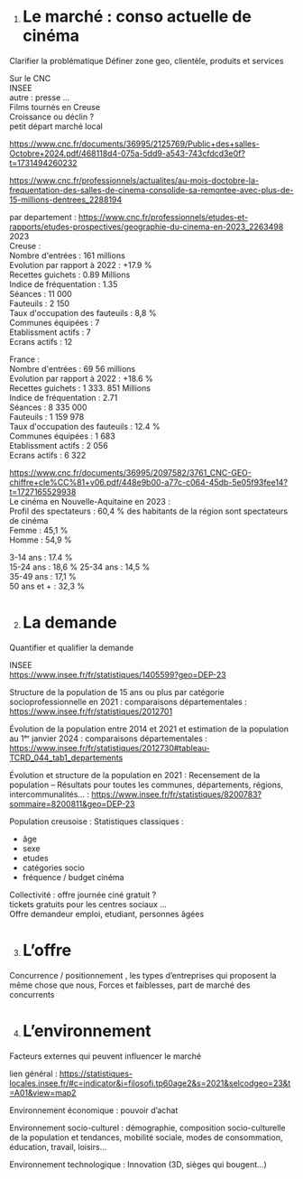 1. # Le marché : conso actuelle de cinéma
Clarifier la problématique
Définer zone geo, clientèle, produits et services

Sur le CNC  
INSEE  
autre : presse …  
Films tournés en Creuse  
Croissance ou déclin ?   
petit départ marché local

https://www.cnc.fr/documents/36995/2125769/Public+des+salles-Octobre+2024.pdf/468118d4-075a-5dd9-a543-743cfdcd3e0f?t=1731494260232

https://www.cnc.fr/professionnels/actualites/au-mois-doctobre-la-frequentation-des-salles-de-cinema-consolide-sa-remontee-avec-plus-de-15-millions-dentrees_2288194

par departement : https://www.cnc.fr/professionnels/etudes-et-rapports/etudes-prospectives/geographie-du-cinema-en-2023_2263498
2023  
Creuse :   
Nombre d'entrées : 161 millions  
Evolution par rapport à 2022 : +17.9 %  
Recettes guichets : 0.89 Millions  
Indice de fréquentation : 1.35  
Séances : 11 000  
Fauteuils : 2 150  
Taux d'occupation des fauteuils : 8,8 %  
Communes équipées : 7  
Etablissment actifs : 7  
Ecrans actifs : 12  

France :  
Nombre d'entrées : 69 56 millions   
Evolution par rapport à 2022 : +18.6 %  
Recettes guichets : 1 333. 851 Millions  
Indice de fréquentation : 2.71  
Séances : 8 335 000  
Fauteuils : 1 159 978  
Taux d'occupation des fauteuils : 12.4 %  
Communes équipées : 1 683  
Etablissment actifs : 2 056  
Ecrans actifs : 6 322  

https://www.cnc.fr/documents/36995/2097582/3761_CNC-GEO-chiffre+cle%CC%81+v06.pdf/448e9b00-a77c-c064-45db-5e05f93fee14?t=1727165529938  
Le cinéma en Nouvelle-Aquitaine en 2023 :   
Profil des spectateurs : 60,4 % des habitants de la région sont spectateurs de cinéma   
Femme : 45,1 %  
Homme : 54,9 %  

3-14 ans : 17.4 %  
15-24 ans : 18,6 % 
25-34 ans : 14,5 %  
35-49 ans : 17,1 %  
50 ans et + : 32,3 %  








2. # La demande
Quantifier et qualifier la demande

INSEE  
https://www.insee.fr/fr/statistiques/1405599?geo=DEP-23

Structure de la population de 15 ans ou plus par catégorie socioprofessionnelle en 2021 : comparaisons départementales : https://www.insee.fr/fr/statistiques/2012701

Évolution de la population entre 2014 et 2021 et estimation de la population au 1ᵉʳ janvier 2024 : comparaisons départementales : https://www.insee.fr/fr/statistiques/2012730#tableau-TCRD_044_tab1_departements

Évolution et structure de la population en 2021 : Recensement de la population – Résultats pour toutes les communes, départements, régions, intercommunalités... : https://www.insee.fr/fr/statistiques/8200783?sommaire=8200811&geo=DEP-23


Population creusoise : Statistiques classiques : 

* âge  
* sexe  
* etudes  
* catégories socio  
* fréquence / budget cinéma

Collectivité : offre journée ciné gratuit ?   
tickets gratuits pour les centres sociaux …  
Offre demandeur emploi, etudiant, personnes âgées

3. # L’offre

Concurrence / positionnement , les types d’entreprises qui proposent la même chose que nous, Forces et faiblesses, part de marché des concurrents

4. # L’environnement
Facteurs externes qui peuvent influencer le marché 


lien général : https://statistiques-locales.insee.fr/#c=indicator&i=filosofi.tp60age2&s=2021&selcodgeo=23&t=A01&view=map2

Environnement économique : pouvoir d’achat

Environnement socio-culturel : démographie, composition socio-culturelle de la population et tendances, mobilité sociale, modes de consommation, éducation, travail, loisirs…

Environnement technologique : Innovation (3D, sièges qui bougent…)
